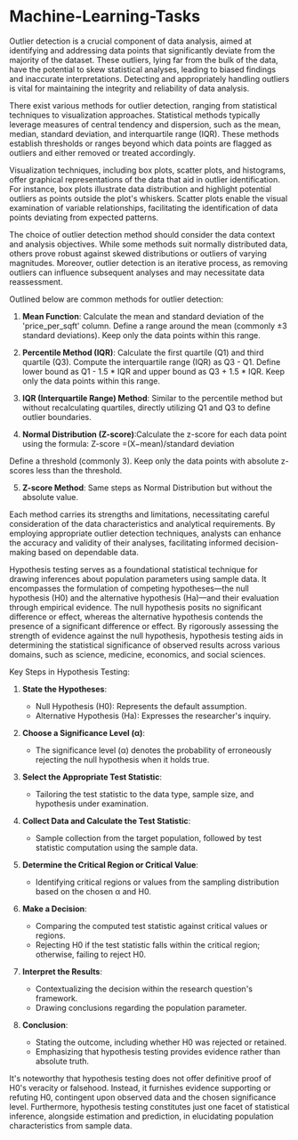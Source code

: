 # Machine-Learning-Tasks

Outlier detection is a crucial component of data analysis, aimed at identifying and addressing data points that significantly deviate from the majority of the dataset. These outliers, lying far from the bulk of the data, have the potential to skew statistical analyses, leading to biased findings and inaccurate interpretations. Detecting and appropriately handling outliers is vital for maintaining the integrity and reliability of data analysis.

There exist various methods for outlier detection, ranging from statistical techniques to visualization approaches. Statistical methods typically leverage measures of central tendency and dispersion, such as the mean, median, standard deviation, and interquartile range (IQR). These methods establish thresholds or ranges beyond which data points are flagged as outliers and either removed or treated accordingly.

Visualization techniques, including box plots, scatter plots, and histograms, offer graphical representations of the data that aid in outlier identification. For instance, box plots illustrate data distribution and highlight potential outliers as points outside the plot's whiskers. Scatter plots enable the visual examination of variable relationships, facilitating the identification of data points deviating from expected patterns.

The choice of outlier detection method should consider the data context and analysis objectives. While some methods suit normally distributed data, others prove robust against skewed distributions or outliers of varying magnitudes. Moreover, outlier detection is an iterative process, as removing outliers can influence subsequent analyses and may necessitate data reassessment.

Outlined below are common methods for outlier detection:

1. **Mean Function**: Calculate the mean and standard deviation of the 'price_per_sqft' column. Define a range around the mean (commonly ±3 standard deviations). Keep only the data points within this range.

2. **Percentile Method (IQR)**: Calculate the first quartile (Q1) and third quartile (Q3). Compute the interquartile range (IQR) as Q3 - Q1. Define lower bound as Q1 - 1.5 * IQR and upper bound as Q3 + 1.5 * IQR. Keep only the data points within this range.

3. **IQR (Interquartile Range) Method**: Similar to the percentile method but without recalculating quartiles, directly utilizing Q1 and Q3 to define outlier boundaries.

4. **Normal Distribution (Z-score)**:Calculate the z-score for each data point using the formula: Z-score =(X−mean)/standard deviation

Define a threshold (commonly 3). Keep only the data points with absolute z-scores less than the threshold.

5. **Z-score Method**: Same steps as Normal Distribution but without the absolute value.

Each method carries its strengths and limitations, necessitating careful consideration of the data characteristics and analytical requirements. By employing appropriate outlier detection techniques, analysts can enhance the accuracy and validity of their analyses, facilitating informed decision-making based on dependable data.

Hypothesis testing serves as a foundational statistical technique for drawing inferences about population parameters using sample data. It encompasses the formulation of competing hypotheses—the null hypothesis (H0) and the alternative hypothesis (Ha)—and their evaluation through empirical evidence. The null hypothesis posits no significant difference or effect, whereas the alternative hypothesis contends the presence of a significant difference or effect. By rigorously assessing the strength of evidence against the null hypothesis, hypothesis testing aids in determining the statistical significance of observed results across various domains, such as science, medicine, economics, and social sciences.

Key Steps in Hypothesis Testing:
1. **State the Hypotheses**: 
   - Null Hypothesis (H0): Represents the default assumption.
   - Alternative Hypothesis (Ha): Expresses the researcher's inquiry.

2. **Choose a Significance Level (α)**:
   - The significance level (α) denotes the probability of erroneously rejecting the null hypothesis when it holds true.

3. **Select the Appropriate Test Statistic**:
   - Tailoring the test statistic to the data type, sample size, and hypothesis under examination.

4. **Collect Data and Calculate the Test Statistic**:
   - Sample collection from the target population, followed by test statistic computation using the sample data.

5. **Determine the Critical Region or Critical Value**:
   - Identifying critical regions or values from the sampling distribution based on the chosen α and H0.

6. **Make a Decision**:
   - Comparing the computed test statistic against critical values or regions.
   - Rejecting H0 if the test statistic falls within the critical region; otherwise, failing to reject H0.

7. **Interpret the Results**:
   - Contextualizing the decision within the research question's framework.
   - Drawing conclusions regarding the population parameter.

8. **Conclusion**:
   - Stating the outcome, including whether H0 was rejected or retained.
   - Emphasizing that hypothesis testing provides evidence rather than absolute truth.

It's noteworthy that hypothesis testing does not offer definitive proof of H0's veracity or falsehood. Instead, it furnishes evidence supporting or refuting H0, contingent upon observed data and the chosen significance level. Furthermore, hypothesis testing constitutes just one facet of statistical inference, alongside estimation and prediction, in elucidating population characteristics from sample data.
